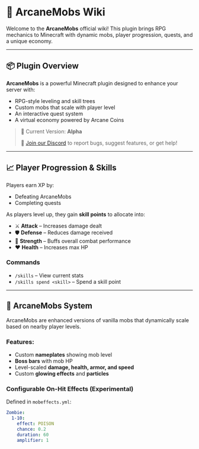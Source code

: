 # 🧙 ArcaneMobs Wiki

Welcome to the **ArcaneMobs** official wiki! This plugin brings RPG mechanics to Minecraft with dynamic mobs, player progression, quests, and a unique economy.

---

## 📦 Plugin Overview

**ArcaneMobs** is a powerful Minecraft plugin designed to enhance your server with:
- RPG-style leveling and skill trees
- Custom mobs that scale with player level
- An interactive quest system
- A virtual economy powered by Arcane Coins

> 🔄 Current Version: **Alpha**
>  
> 💬 [Join our Discord](https://discord.com/invite/g7wG4MwfJn) to report bugs, suggest features, or get help!

---

## 📈 Player Progression & Skills

Players earn XP by:
- Defeating ArcaneMobs
- Completing quests

As players level up, they gain **skill points** to allocate into:
- ⚔️ **Attack** – Increases damage dealt  
- 🛡️ **Defense** – Reduces damage received  
- 💪 **Strength** – Buffs overall combat performance  
- ❤️ **Health** – Increases max HP  

### Commands
- `/skills` – View current stats  
- `/skills spend <skill>` – Spend a skill point  

---

## 👾 ArcaneMobs System

ArcaneMobs are enhanced versions of vanilla mobs that dynamically scale based on nearby player levels. 

### Features:
- Custom **nameplates** showing mob level
- **Boss bars** with mob HP
- Level-scaled **damage, health, armor, and speed**
- Custom **glowing effects** and **particles**

### Configurable On-Hit Effects (Experimental)
Defined in `mobeffects.yml`:
```yml
Zombie:
  1-10:
    effect: POISON
    chance: 0.2
    duration: 60
    amplifier: 1

